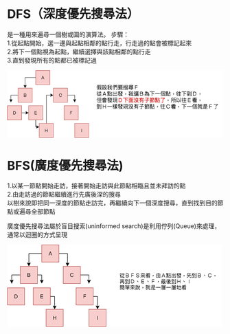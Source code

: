 # DFS（深度優先搜尋法）

是一種用來遍尋一個樹或圖的演算法。
步驟：  
1.從起點開始，選一邊與起點相鄰的點行走，行走過的點會被標記起來  
2.將下一個點視為起點，繼續選擇與該點相鄰的點行走  
3.直到發現所有的點都已被標記過   

![](https://github.com/hsuanwen0114/sharon8811437/blob/master/BFS%26DFS/dfs.png)  

# BFS(廣度優先搜尋法)  

1.以某一節點開始走訪，接著開始走訪與此節點相臨且並未拜訪的點  
2.由走訪過的節點繼續進行先廣後深的搜尋  
以樹來說即把同一深度的節點走訪完，再繼續向下一個深度搜尋，直到找到目的節點或遍尋全部節點

廣度優先搜尋法屬於盲目搜索(uninformed search)是利用佇列(Queue)來處理，通常以迴圈的方式呈現  

![](https://github.com/hsuanwen0114/sharon8811437/blob/master/BFS%26DFS/%EF%BC%A2%EF%BC%A6%EF%BC%B3.png)  

